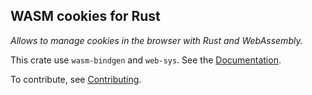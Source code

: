 ## WASM cookies for Rust

*Allows to manage cookies in the browser with Rust and WebAssembly.*

This crate use `wasm-bindgen` and `web-sys`. See the [Documentation](https://docs.rs/wasm-cookies).

To contribute, see [Contributing](CONTRIBUTING.md).